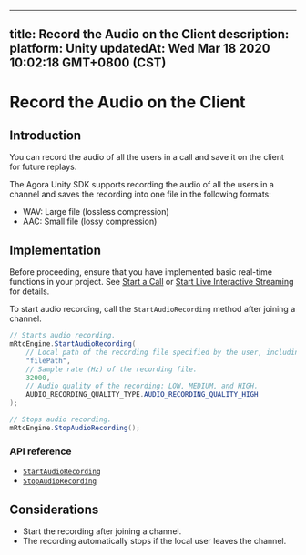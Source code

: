 
---
title: Record the Audio on the Client
description: 
platform: Unity
updatedAt: Wed Mar 18 2020 10:02:18 GMT+0800 (CST)
---
# Record the Audio on the Client
## Introduction

You can record the audio of all the users in a call and save it on the client for future replays. 

The Agora Unity SDK supports recording the audio of all the users in a channel and saves the recording into one file in the following formats: 

- WAV: Large file (lossless compression)
- AAC: Small file (lossy compression)

## Implementation

Before proceeding, ensure that you have implemented basic real-time functions in your project. See [Start a  Call](../../en/Video/start_call_audio_unity.md) or [Start Live Interactive Streaming](../../en/Video/start_live_audio_unity.md) for details.

To start audio recording, call the `StartAudioRecording` method after joining a channel.

```c#
// Starts audio recording.
mRtcEngine.StartAudioRecording(
    // Local path of the recording file specified by the user, including the filename and format. For example: "/sdcard/emulated/0/recording.acc".
	"filePath",
    // Sample rate (Hz) of the recording file.
    32000,
	// Audio quality of the recording: LOW, MEDIUM, and HIGH.
	AUDIO_RECORDING_QUALITY_TYPE.AUDIO_RECORDING_QUALITY_HIGH 
);

// Stops audio recording.
mRtcEngine.StopAudioRecording();
```

### API reference

- [`StartAudioRecording`](https://docs.agora.io/en/Video/API%20Reference/unity/classagora__gaming__rtc_1_1_i_rtc_engine.html#a077834840aee46f9fb8352e0a810bf1a)
- [`StopAudioRecording`](https://docs.agora.io/en/Video/API%20Reference/unity/classagora__gaming__rtc_1_1_i_rtc_engine.html#a69e3ff25b224e257a5a37aa7532b7d35)

## Considerations

- Start the recording after joining a channel.
- The recording automatically stops if the local user leaves the channel. 


